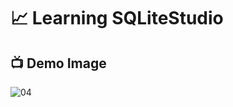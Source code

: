 # 📈 Learning SQLiteStudio

## 📺 Demo Image 

![04](https://github.com/ArthurEstevan/Entra21_Class_Relational_Bank/blob/main/Class_01/Table_Pessoa/04-DML-Update-Em-Pessoa-Com-Filtro/class_04.png)
